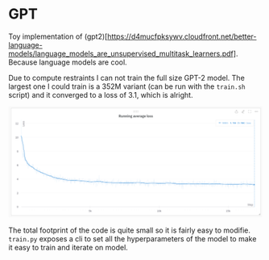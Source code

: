 # GPT  
Toy implementation of (gpt2)[https://d4mucfpksywv.cloudfront.net/better-language-models/language_models_are_unsupervised_multitask_learners.pdf]. Because language models are cool.

Due to compute restraints I can not train the full size GPT-2 model. The largest one I could train is a 352M variant (can be run with the `train.sh` script) and it converged to a loss of 3.1, which is alright.

![image](/images/gpt2_loss.png)

The total footprint of the code is quite small so it is fairly easy to modifie. `train.py` exposes a cli to set all the hyperparameters of the model to make it easy to train and iterate on model.
